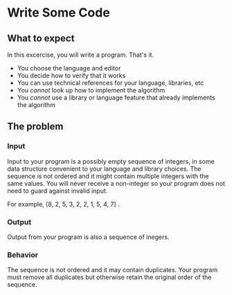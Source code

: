 # Write Some Code

## What to expect

In this excercise, you will write a program. That's it.

- You choose the language and editor
- You decide how to verify that it works
- You can use technical references for your language, libraries, etc
- You _cannot_ look up how to implement the algorithm
- You _cannot_ use a library or language feature that already implements the algorithm

## The problem

### Input

Input to your program is a possibly empty sequence of integers, in some data
structure convenient to your language and library choices. The sequence is not
ordered and it might contain multiple integers with the same values. You will
never receive a non-integer so your program does not need to guard against invalid
input.

For example, [8, 2, 5, 3, 2, 2, 1, 5, 4, 7] .

### Output

Output from your program is also a sequence of inegers.

### Behavior

The sequence is not ordered and it may contain duplicates. Your program must remove
all duplicates but otherwise retain the original order of the sequence.

## 
